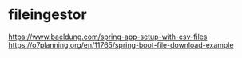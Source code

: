 # fileingestor

https://www.baeldung.com/spring-app-setup-with-csv-files
https://o7planning.org/en/11765/spring-boot-file-download-example